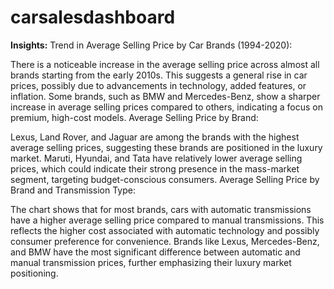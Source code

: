 # carsalesdashboard

**Insights:**
Trend in Average Selling Price by Car Brands (1994-2020):

There is a noticeable increase in the average selling price across almost all brands starting from the early 2010s. This suggests a general rise in car prices, possibly due to advancements in technology, added features, or inflation.
Some brands, such as BMW and Mercedes-Benz, show a sharper increase in average selling prices compared to others, indicating a focus on premium, high-cost models.
Average Selling Price by Brand:

Lexus, Land Rover, and Jaguar are among the brands with the highest average selling prices, suggesting these brands are positioned in the luxury market.
Maruti, Hyundai, and Tata have relatively lower average selling prices, which could indicate their strong presence in the mass-market segment, targeting budget-conscious consumers.
Average Selling Price by Brand and Transmission Type:

The chart shows that for most brands, cars with automatic transmissions have a higher average selling price compared to manual transmissions. This reflects the higher cost associated with automatic technology and possibly consumer preference for convenience.
Brands like Lexus, Mercedes-Benz, and BMW have the most significant difference between automatic and manual transmission prices, further emphasizing their luxury market positioning.

